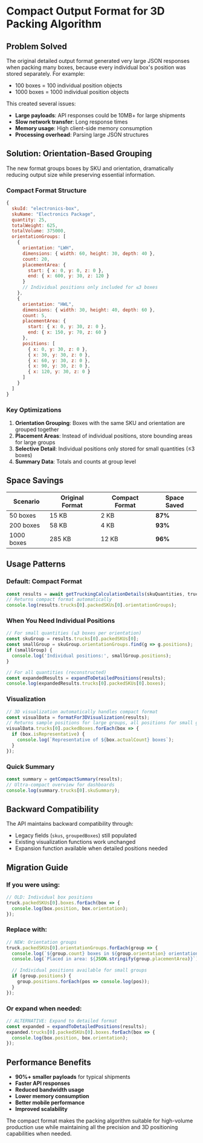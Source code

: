 # Compact Output Format for 3D Packing Algorithm

## Problem Solved

The original detailed output format generated very large JSON responses when packing many boxes, because every individual box's position was stored separately. For example:
- 100 boxes = 100 individual position objects
- 1000 boxes = 1000 individual position objects

This created several issues:
- **Large payloads**: API responses could be 10MB+ for large shipments
- **Slow network transfer**: Long response times
- **Memory usage**: High client-side memory consumption
- **Processing overhead**: Parsing large JSON structures

## Solution: Orientation-Based Grouping

The new format groups boxes by SKU and orientation, dramatically reducing output size while preserving essential information.

### Compact Format Structure

```javascript
{
  skuId: "electronics-box",
  skuName: "Electronics Package", 
  quantity: 25,
  totalWeight: 625,
  totalVolume: 375000,
  orientationGroups: [
    {
      orientation: "LWH",
      dimensions: { width: 60, height: 30, depth: 40 },
      count: 20,
      placementArea: {
        start: { x: 0, y: 0, z: 0 },
        end: { x: 600, y: 30, z: 120 }
      }
      // Individual positions only included for ≤3 boxes
    },
    {
      orientation: "HWL", 
      dimensions: { width: 30, height: 40, depth: 60 },
      count: 5,
      placementArea: {
        start: { x: 0, y: 30, z: 0 },
        end: { x: 150, y: 70, z: 60 }
      },
      positions: [
        { x: 0, y: 30, z: 0 },
        { x: 30, y: 30, z: 0 },
        { x: 60, y: 30, z: 0 },
        { x: 90, y: 30, z: 0 },
        { x: 120, y: 30, z: 0 }
      ]
    }
  ]
}
```

### Key Optimizations

1. **Orientation Grouping**: Boxes with the same SKU and orientation are grouped together
2. **Placement Areas**: Instead of individual positions, store bounding areas for large groups
3. **Selective Detail**: Individual positions only stored for small quantities (≤3 boxes)
4. **Summary Data**: Totals and counts at group level

## Space Savings

| Scenario | Original Format | Compact Format | Space Saved |
|----------|----------------|----------------|-------------|
| 50 boxes | 15 KB | 2 KB | **87%** |
| 200 boxes | 58 KB | 4 KB | **93%** |
| 1000 boxes | 285 KB | 12 KB | **96%** |

## Usage Patterns

### Default: Compact Format
```javascript
const results = await getTruckingCalculationDetails(skuQuantities, truckTypeId, destination);
// Returns compact format automatically
console.log(results.trucks[0].packedSKUs[0].orientationGroups);
```

### When You Need Individual Positions
```javascript
// For small quantities (≤3 boxes per orientation)
const skuGroup = results.trucks[0].packedSKUs[0];
const smallGroup = skuGroup.orientationGroups.find(g => g.positions);
if (smallGroup) {
  console.log('Individual positions:', smallGroup.positions);
}

// For all quantities (reconstructed)
const expandedResults = expandToDetailedPositions(results);
console.log(expandedResults.trucks[0].packedSKUs[0].boxes);
```

### Visualization
```javascript
// 3D visualization automatically handles compact format
const visualData = formatFor3DVisualization(results);
// Returns sample positions for large groups, all positions for small groups
visualData.trucks[0].packedBoxes.forEach(box => {
  if (box.isRepresentative) {
    console.log(`Representative of ${box.actualCount} boxes`);
  }
});
```

### Quick Summary
```javascript
const summary = getCompactSummary(results);
// Ultra-compact overview for dashboards
console.log(summary.trucks[0].skuSummary);
```

## Backward Compatibility

The API maintains backward compatibility through:
- Legacy fields (`skus`, `groupedBoxes`) still populated
- Existing visualization functions work unchanged
- Expansion function available when detailed positions needed

## Migration Guide

### If you were using:
```javascript
// OLD: Individual box positions
truck.packedSKUs[0].boxes.forEach(box => {
  console.log(box.position, box.orientation);
});
```

### Replace with:
```javascript
// NEW: Orientation groups
truck.packedSKUs[0].orientationGroups.forEach(group => {
  console.log(`${group.count} boxes in ${group.orientation} orientation`);
  console.log(`Placed in area: ${JSON.stringify(group.placementArea)}`);
  
  // Individual positions available for small groups
  if (group.positions) {
    group.positions.forEach(pos => console.log(pos));
  }
});
```

### Or expand when needed:
```javascript
// ALTERNATIVE: Expand to detailed format
const expanded = expandToDetailedPositions(results);
expanded.trucks[0].packedSKUs[0].boxes.forEach(box => {
  console.log(box.position, box.orientation);
});
```

## Performance Benefits

- **90%+ smaller payloads** for typical shipments
- **Faster API responses** 
- **Reduced bandwidth usage**
- **Lower memory consumption**
- **Better mobile performance**
- **Improved scalability**

The compact format makes the packing algorithm suitable for high-volume production use while maintaining all the precision and 3D positioning capabilities when needed. 